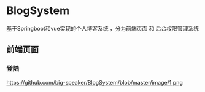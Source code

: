 # BlogSystem
基于Springboot和vue实现的个人博客系统 ，分为前端页面 和 后台权限管理系统
## 前端页面
### 登陆

https://github.com/big-speaker/BlogSystem/blob/master/image/1.png
